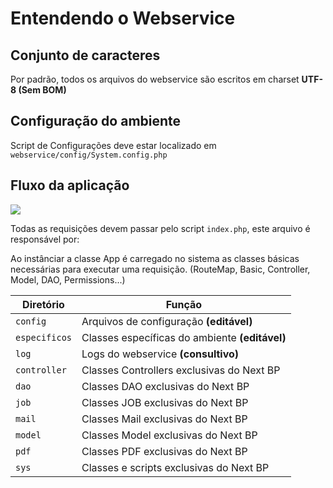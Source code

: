 # Entendendo o Webservice

## Conjunto de caracteres

Por padrão, todos os arquivos do webservice são escritos em charset **UTF-8 (Sem BOM)**

## Configuração do ambiente

Script de Configurações deve estar localizado em `webservice/config/System.config.php`

## Fluxo da aplicação

![]([PATH_IMG]/dev_webservice_fluxo.png)

Todas as requisições devem passar pelo script `index.php`, este arquivo é responsável por:

Ao instânciar a classe App é carregado no sistema as classes básicas necessárias para executar uma requisição. (RouteMap, Basic, Controller, Model, DAO, Permissions...)


| Diretório               | Função      |
| ----------------------- | ----------- |
| `config`                | Arquivos de configuração **(editável)** |
| `especificos`           | Classes específicas do ambiente **(editável)** |
| `log`                   | Logs do webservice **(consultivo)** |
| `controller`            | Classes Controllers exclusivas do Next BP |
| `dao`                   | Classes DAO exclusivas do Next BP |
| `job`                   | Classes JOB exclusivas do Next BP |
| `mail`                  | Classes Mail exclusivas do Next BP |
| `model`                 | Classes Model exclusivas do Next BP |
| `pdf`                   | Classes PDF exclusivas do Next BP |
| `sys`                   | Classes e scripts exclusivas do Next BP |
